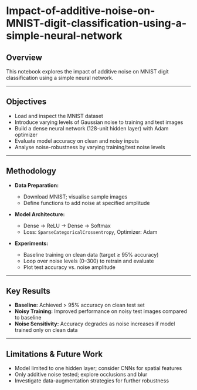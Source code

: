 # Impact-of-additive-noise-on-MNIST-digit-classification-using-a-simple-neural-network

## **Overview**
This notebook explores the impact of additive noise on MNIST digit classification using a simple neural network.

---

## **Objectives**
- Load and inspect the MNIST dataset  
- Introduce varying levels of Gaussian noise to training and test images  
- Build a dense neural network (128-unit hidden layer) with Adam optimizer  
- Evaluate model accuracy on clean and noisy inputs  
- Analyse noise-robustness by varying training/test noise levels

---

## **Methodology**
- **Data Preparation:**  
  - Download MNIST; visualise sample images  
  - Define functions to add noise at specified amplitude  

- **Model Architecture:**  
  - Dense → ReLU → Dense → Softmax  
  - Loss: `SparseCategoricalCrossentropy`, Optimizer: Adam  

- **Experiments:**  
  - Baseline training on clean data (target ≥ 95% accuracy)  
  - Loop over noise levels (0–300) to retrain and evaluate  
  - Plot test accuracy vs. noise amplitude  

---

## **Key Results**
- **Baseline:** Achieved > 95% accuracy on clean test set  
- **Noisy Training:** Improved performance on noisy test images compared to baseline  
- **Noise Sensitivity:** Accuracy degrades as noise increases if model trained only on clean data  

---

## **Limitations & Future Work**
- Model limited to one hidden layer; consider CNNs for spatial features  
- Only additive noise tested; explore occlusions and blur  
- Investigate data-augmentation strategies for further robustness

